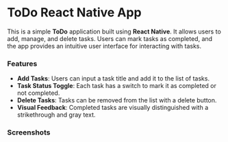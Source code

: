 # ToDo React Native App

This is a simple **ToDo** application built using **React Native**. It allows users to add, manage, and delete tasks. Users can mark tasks as completed, and the app provides an intuitive user interface for interacting with tasks.

### Features
 - **Add Tasks**: Users can input a task title and add it to the list of tasks.
 - **Task Status Toggle**: Each task has a switch to mark it as completed or not completed.
 - **Delete Tasks**: Tasks can be removed from the list with a delete button.
 - **Visual Feedback**: Completed tasks are visually distinguished with a strikethrough and gray text.

### Screenshots